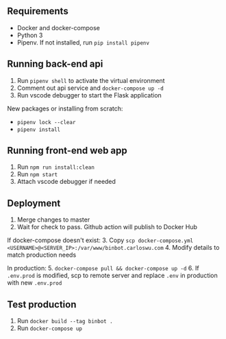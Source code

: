 ## Requirements
 
- Docker and docker-compose
- Python 3
- Pipenv. If not installed, run `pip install pipenv`

## Running back-end api

1. Run `pipenv shell` to activate the virtual environment
2. Comment out api service and `docker-compose up -d`
3. Run vscode debugger to start the Flask application

New packages or installing from scratch:
- `pipenv lock --clear`
- `pipenv install`

## Running front-end web app

1. Run `npm run install:clean`
2. Run `npm start`
3. Attach vscode debugger if needed

## Deployment

1. Merge changes to master
2. Wait for check to pass. Github action will publish to Docker Hub

If docker-compose doesn't exist:
3. Copy `scp docker-compose.yml <USERNAME>@<SERVER_IP>:/var/www/binbot.carloswu.com`
4. Modify details to match production needs

In production:
5. `docker-compose pull && docker-compose up -d`
6. If `.env.prod` is modified, scp to remote server and replace `.env` in production with new `.env.prod`

## Test production

1. Run `docker build --tag binbot .`
2. Run `docker-compose up`

